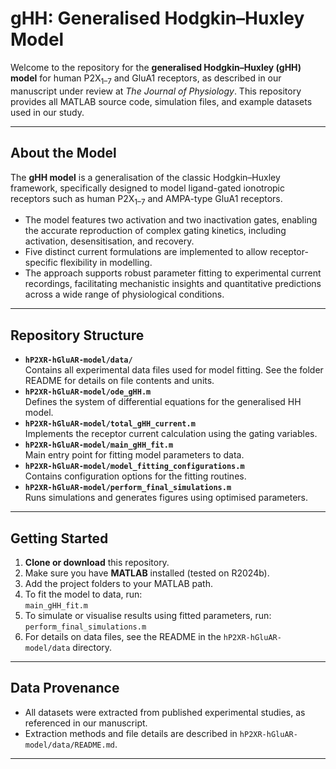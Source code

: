 # gHH: Generalised Hodgkin–Huxley Model

Welcome to the repository for the **generalised Hodgkin–Huxley (gHH) model** for human P2X<sub>1–7</sub> and GluA1 receptors, as described in our manuscript under review at *The Journal of Physiology*. This repository provides all MATLAB source code, simulation files, and example datasets used in our study.

---

## About the Model

The **gHH model** is a generalisation of the classic Hodgkin–Huxley framework, specifically designed to model ligand-gated ionotropic receptors such as human P2X<sub>1–7</sub> and AMPA-type GluA1 receptors.  
- The model features two activation and two inactivation gates, enabling the accurate reproduction of complex gating kinetics, including activation, desensitisation, and recovery.  
- Five distinct current formulations are implemented to allow receptor-specific flexibility in modelling.  
- The approach supports robust parameter fitting to experimental current recordings, facilitating mechanistic insights and quantitative predictions across a wide range of physiological conditions.

---

## Repository Structure

- **`hP2XR-hGluAR-model/data/`**  
  Contains all experimental data files used for model fitting. See the folder README for details on file contents and units.
- **`hP2XR-hGluAR-model/ode_gHH.m`**  
  Defines the system of differential equations for the generalised HH model.
- **`hP2XR-hGluAR-model/total_gHH_current.m`**  
  Implements the receptor current calculation using the gating variables.
- **`hP2XR-hGluAR-model/main_gHH_fit.m`**  
  Main entry point for fitting model parameters to data.
- **`hP2XR-hGluAR-model/model_fitting_configurations.m`**  
  Contains configuration options for the fitting routines.
- **`hP2XR-hGluAR-model/perform_final_simulations.m`**  
  Runs simulations and generates figures using optimised parameters.

---

## Getting Started

1. **Clone or download** this repository.
2. Make sure you have **MATLAB** installed (tested on R2024b).
3. Add the project folders to your MATLAB path.
4. To fit the model to data, run:  
   `main_gHH_fit.m`
5. To simulate or visualise results using fitted parameters, run:  
   `perform_final_simulations.m`
6. For details on data files, see the README in the `hP2XR-hGluAR-model/data` directory.

---

## Data Provenance

- All datasets were extracted from published experimental studies, as referenced in our manuscript.
- Extraction methods and file details are described in `hP2XR-hGluAR-model/data/README.md`.

---

